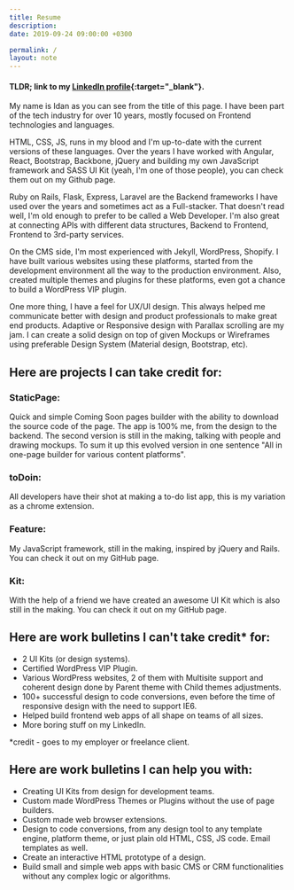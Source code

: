 ```yaml
---
title: Resume
description:
date: 2019-09-24 09:00:00 +0300

permalink: /
layout: note
---
```


#### TLDR; link to my [LinkedIn profile](https://linkedin.com/in/idangoldman/){:target="_blank"}.

My name is Idan as you can see from the title of this page. I have been part of the tech industry for over 10 years, mostly focused on Frontend technologies and languages.

HTML, CSS, JS, runs in my blood and I'm up-to-date with the current versions of these languages. Over the years I have worked with Angular, React, Bootstrap, Backbone, jQuery and building my own JavaScript framework and SASS UI Kit (yeah, I'm one of those people), you can check them out on my Github page.

Ruby on Rails, Flask, Express, Laravel are the Backend frameworks I have used over the years and sometimes act as a Full-stacker. That doesn't read well, I'm old enough to prefer to be called a Web Developer. I'm also great at connecting APIs with different data structures, Backend to Frontend, Frontend to 3rd-party services.

On the CMS side, I'm most experienced with Jekyll, WordPress, Shopify. I have built various websites using these platforms, started from the development environment all the way to the production environment. Also, created multiple themes and plugins for these platforms, even got a chance to build a WordPress VIP plugin.

One more thing, I have a feel for UX/UI design. This always helped me communicate better with design and product professionals to make great end products. Adaptive or Responsive design with Parallax scrolling are my jam. I can create a solid design on top of given Mockups or Wireframes using preferable Design System (Material design, Bootstrap, etc).


## Here are projects I can take credit for:

### StaticPage:
Quick and simple Coming Soon pages builder with the ability to download the source code of the page. The app is 100% me, from the design to the backend. The second version is still in the making, talking with people and drawing mockups. To sum it up this evolved version in one sentence "All in one-page builder for various content platforms".

### toDoin:
All developers have their shot at making a to-do list app, this is my variation as a chrome extension.

### Feature:
My JavaScript framework, still in the making, inspired by jQuery and Rails. You can check it out on my GitHub page.

### Kit:
With the help of a friend we have created an awesome UI Kit which is also still in the making. You can check it out on my GitHub page.


## Here are work bulletins I can't take credit* for:

- 2 UI Kits (or design systems).
- Certified WordPress VIP Plugin.
- Various WordPress websites, 2 of them with Multisite support and coherent design done by Parent theme with Child themes adjustments.
- 100+ successful design to code conversions, even before the time of responsive design with the need to support IE6.
- Helped build frontend web apps of all shape on teams of all sizes.
- More boring stuff on my LinkedIn.

*credit - goes to my employer or freelance client.

## Here are work bulletins I can help you with:

- Creating UI Kits from design for development teams.
- Custom made WordPress Themes or Plugins without the use of page builders.
- Custom made web browser extensions.
- Design to code conversions, from any design tool to any template engine, platform theme, or just plain old HTML, CSS, JS code. Email templates as well.
- Create an interactive HTML prototype of a design.
- Build small and simple web apps with basic CMS or CRM functionalities without any complex logic or algorithms.
